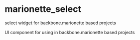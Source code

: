 # marionette_select
select widget for backbone.marionette based projects

UI component for using in backbone.marionette based projects
